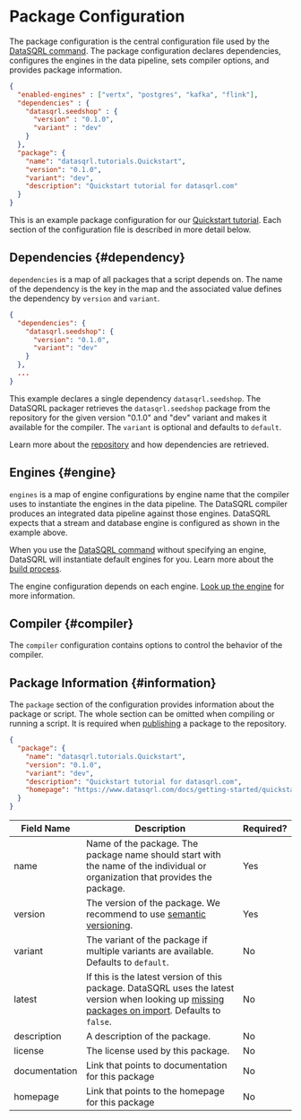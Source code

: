 
# Package Configuration

The package configuration is the central configuration file used by the [DataSQRL command](../command). The package configuration declares dependencies, configures the engines in the data pipeline, sets compiler options, and provides package information.

```json title="package.json"
{
  "enabled-engines" : ["vertx", "postgres", "kafka", "flink"],
  "dependencies" : {
    "datasqrl.seedshop" : {
      "version" : "0.1.0",
      "variant" : "dev"
    }
  },
  "package": {
    "name": "datasqrl.tutorials.Quickstart",
    "version": "0.1.0",
    "variant": "dev",
    "description": "Quickstart tutorial for datasqrl.com"
  }
}
```

This is an example package configuration for our [Quickstart tutorial](../../../getting-started/quickstart). Each section of the configuration file is described in more detail below.

## Dependencies {#dependency}

`dependencies` is a map of all packages that a script depends on. The name of the dependency is the key in the map and the associated value defines the dependency by `version` and `variant`.

```json
{
  "dependencies": {
    "datasqrl.seedshop": {
      "version": "0.1.0",
      "variant": "dev"
    }
  },
  ...
}
```

This example declares a single dependency `datasqrl.seedshop`. The DataSQRL packager retrieves the `datasqrl.seedshop` package from the repository for the given version "0.1.0" and "dev" variant and makes it available for the compiler. The `variant` is optional and defaults to `default`.

Learn more about the [repository](../repository) and how dependencies are retrieved.

## Engines {#engine}

`engines` is a map of engine configurations by engine name that the compiler uses to instantiate the engines in the data pipeline. The DataSQRL compiler produces an integrated data pipeline against those engines. DataSQRL expects that a stream and database engine is configured as shown in the example above.

When you use the [DataSQRL command](../command) without specifying an engine, DataSQRL will instantiate default engines for you. Learn more about the [build process](../build).

The engine configuration depends on each engine. [Look up the engine](../engines/overview) for more information.

## Compiler {#compiler}

The `compiler` configuration contains options to control the behavior of the compiler.


## Package Information {#information}

The `package` section of the configuration provides information about the package or script. The whole section can be omitted when compiling or running a script. It is required when [publishing](../command#publish) a package to the repository.

```json
{
  "package": {
    "name": "datasqrl.tutorials.Quickstart",
    "version": "0.1.0",
    "variant": "dev",
    "description": "Quickstart tutorial for datasqrl.com",
    "homepage": "https://www.datasqrl.com/docs/getting-started/quickstart"
  }
}
```

| Field Name    | Description                                                                                                                                                                   | Required? |
|---------------|-------------------------------------------------------------------------------------------------------------------------------------------------------------------------------|-----------|
| name          | Name of the package. The package name should start with the name of the individual or organization that provides the package.                                                 | Yes       |
| version       | The version of the package. We recommend to use [semantic versioning](https://semver.org/).                                                                                   | Yes       |
| variant       | The variant of the package if multiple variants are available. Defaults to `default`.                                                                                         | No        |
| latest        | If this is the latest version of this package. DataSQRL uses the latest version when looking up [missing packages on import](../../sqrl/import#dependency). Defaults to `false`. | No        |
| description   | A description of the package.                                                                                                                                                 | No        |
| license       | The license used by this package.                                                                                                                                             | No        |
| documentation | Link that points to documentation for this package                                                                                                                            | No        |
| homepage      | Link that points to the homepage for this package                                                                                                                             | No        |